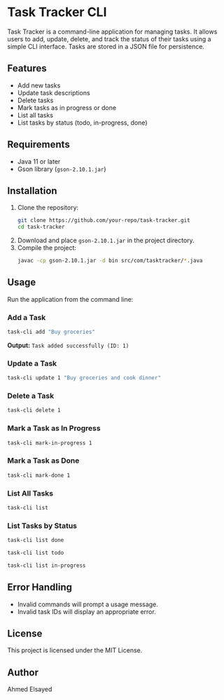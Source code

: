 # Task Tracker CLI

Task Tracker is a command-line application for managing tasks. It allows users to add, update, delete, and track the status of their tasks using a simple CLI interface. Tasks are stored in a JSON file for persistence.

## Features
- Add new tasks
- Update task descriptions
- Delete tasks
- Mark tasks as in progress or done
- List all tasks
- List tasks by status (todo, in-progress, done)

## Requirements
- Java 11 or later
- Gson library (`gson-2.10.1.jar`)

## Installation
1. Clone the repository:
   ```sh
   git clone https://github.com/your-repo/task-tracker.git
   cd task-tracker
   ```
2. Download and place `gson-2.10.1.jar` in the project directory.
3. Compile the project:
   ```sh
   javac -cp gson-2.10.1.jar -d bin src/com/tasktracker/*.java
   ```

## Usage
Run the application from the command line:

### Add a Task
```sh
task-cli add "Buy groceries"
```
**Output:** `Task added successfully (ID: 1)`

### Update a Task
```sh
task-cli update 1 "Buy groceries and cook dinner"
```

### Delete a Task
```sh
task-cli delete 1
```

### Mark a Task as In Progress
```sh
task-cli mark-in-progress 1
```

### Mark a Task as Done
```sh
task-cli mark-done 1
```

### List All Tasks
```sh
task-cli list
```

### List Tasks by Status
```sh
task-cli list done
```
```sh
task-cli list todo
```
```sh
task-cli list in-progress
```

## Error Handling
- Invalid commands will prompt a usage message.
- Invalid task IDs will display an appropriate error.

## License
This project is licensed under the MIT License.

## Author
Ahmed Elsayed